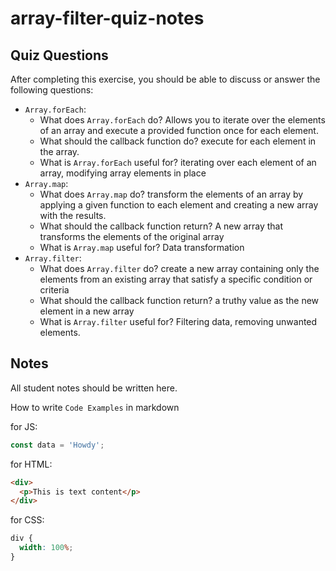 # array-filter-quiz-notes

## Quiz Questions

After completing this exercise, you should be able to discuss or answer the following questions:

- `Array.forEach`:
  - What does `Array.forEach` do?
    Allows you to iterate over the elements of an array and execute a provided function once for each element.
  - What should the callback function do?
    execute for each element in the array.
  - What is `Array.forEach` useful for?
    iterating over each element of an array, modifying array elements in place
- `Array.map`:
  - What does `Array.map` do?
    transform the elements of an array by applying a given function to each element and creating a new array with the results.
  - What should the callback function return?
    A new array that transforms the elements of the original array
  - What is `Array.map` useful for?
    Data transformation
- `Array.filter`:
  - What does `Array.filter` do?
    create a new array containing only the elements from an existing array that satisfy a specific condition or criteria
  - What should the callback function return?
    a truthy value as the new element in a new array
  - What is `Array.filter` useful for?
    Filtering data, removing unwanted elements.

## Notes

All student notes should be written here.

How to write `Code Examples` in markdown

for JS:

```javascript
const data = 'Howdy';
```

for HTML:

```html
<div>
  <p>This is text content</p>
</div>
```

for CSS:

```css
div {
  width: 100%;
}
```
